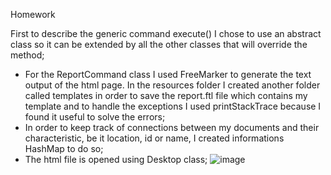 Homework 

First to describe the generic command execute() I chose to use an abstract class so it can be extended by all the other classes that will override the method;
- For the ReportCommand class I used FreeMarker to generate the text output of the html page. In the resources folder I created another folder called templates in order to save the report.ftl file which contains my template and to handle the exceptions I used printStackTrace because I found it useful to solve the errors;
- In order to keep track of connections between my documents and their characteristic, be it location, id or name, I created informations HashMap to do so;
- The html file is opened using Desktop class;
![image](https://user-images.githubusercontent.com/100404656/229293993-06104629-ac9e-4521-a4c3-c207cf030bdf.png)
